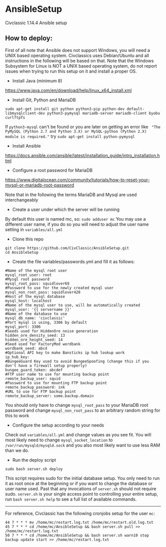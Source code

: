 # AnsibleSetup
Civclassic 1.14.4 Ansible setup


## How to deploy:

First of all note that Ansible does not support Windows, you will need a UNIX based operating system. Civclassics uses Debian/Ubuntu and all instructions in the following will be based on that. Note that the Windows Subsystem for Linux is NOT a UNIX based operating system, do not report issues when trying to run this setup on it and install a proper OS.


- Install Java (minimum 8)

https://www.java.com/en/download/help/linux_x64_install.xml

- Install Git, Python and MariaDB

`sudo apt-get install git python python3-pip python-dev default-libmysqlclient-dev python3-pymysql mariadb-server mariadb-client byobu curlftpfs`

If `python3-mysql` can't be found or you are later on getting an error like ` "The PyMySQL (Python 2.7 and Python 3.X) or MySQL-python (Python 2.X) module is required."` try `sudo apt-get install python-pymysql`

- Install Ansible

https://docs.ansible.com/ansible/latest/installation_guide/intro_installation.html

- Configure a root password for MariaDB

https://www.digitalocean.com/community/tutorials/how-to-reset-your-mysql-or-mariadb-root-password

Note that in the following the terms MariaDB and Mysql are used interchangeably

- Create a user under which the server will be running

By default this user is named mc, so: `sudo adduser mc`
You may use a different user name, if you do so you will need to adjust the user name setting in `variables/all.yml`


- Clone this repo
```
git clone https://github.com/CivClassic/AnsibleSetup.git
cd AnsibleSetup
```

- Create the file variables/passwords.yml and fill it as follows:

```
#Name of the mysql root user
mysql_root_user: root
#Mysql root password
mysql_root_pass: squidlover69
#Password to use for the newly created mysql user
mysql_non_root_pass: squidlover420
#Host of the mysql database
mysql_host: localhost
#Name of the mysql user to use, will be automatically created
mysql_user: '{{ servername }}'
#Name of the database to use
mysql_db_name: 'civclassic'
#Port mysql is using, 3306 by default
mysql_port: 3306
#Seeds used for HiddenOre noise generation
hidden_ore_density_seed: 13
hidden_ore_height_seed: 14
#Seed used for FactoryMod wordbank
wordbank_seed: abcd
#Optional API key to make Bansticks ip hub lookup work
ip_hub_key:
#BungeeGuard Key used to avoid BungeeSpoofing (change this if you don't have a firewall setup properly)
bungee_guard_token: abcdef
#FTP user name to use for mounting backup point
remote_backup_user: squid
#Password to use for mounting FTP backup point
remote_backup_password: ink
#URL to use for FTP backup point
remote_backup_server: some.backup.domain
```

You should only have to change `mysql_root_pass` to your MariaDB root password and change `mysql_non_root_pass` to an arbitrary random string for this to work

- Configure the setup according to your needs

Check out `variables/all.yml` and change values as you see fit. You will most likely need to change `mysql_socket_location` to `/var/run/mysqld/mysqld.sock` and you also most likely want to use less RAM than we do.

- Run the deploy script

`sudo bash server.sh deploy`

This script requires sudo for the initial database setup. You only need to run it as root once at the beginning or if you want to change the database or user name used. Past that any invocations of `server.sh` should not require sudo. `server.sh` is your single access point to controlling your entire setup, run `bash server.sh help` to see a full list of available commands. 

---

For reference, Civclassic has the following cronjobs setup for the user `mc`:

```
44 7 * * * mv /home/mc/restart.log.txt /home/mc/restart.old.log.txt
45 7 * * * cd /home/mc/AnsibleSetup && bash server.sh pull >> /home/mc/restart.log.txt
50 7 * * * cd /home/mc/AnsibleSetup && bash server.sh warn10 stop backup update start >> /home/mc/restart.log.txt
```
